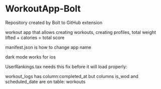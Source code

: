 # WorkoutApp-Bolt
Repository created by Bolt to GitHub extension

workout app that allows creating workouts, creating profiles, total weight lifted + calories = total score


manifest.json is how to change app name

dark mode works for ios

UserRankings.tax needs this fix before it will load properly:

workout_logs has column:completed_at but columns is_wod and scheduled_date are on table: workouts
